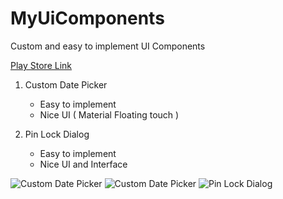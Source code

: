 # MyUiComponents
Custom and easy to implement UI Components

[Play Store Link](https://play.google.com/store/apps/details?id=com.pkj.wow.myuicomponents)

1. Custom Date Picker
    - Easy to implement
    - Nice UI ( Material Floating touch )

2. Pin Lock Dialog
    - Easy to implement
    - Nice UI and Interface
    


![Custom Date Picker](https://github.com/pkjvit/MyUiComponents/blob/master/device-2016-03-09-220147.jpg)
![Custom Date Picker](https://github.com/pkjvit/MyUiComponents/blob/master/device-2016-03-09-220208.jpg)
![Pin Lock Dialog](https://github.com/pkjvit/MyUiComponents/blob/master/device-2016-03-09-220225.jpg)
